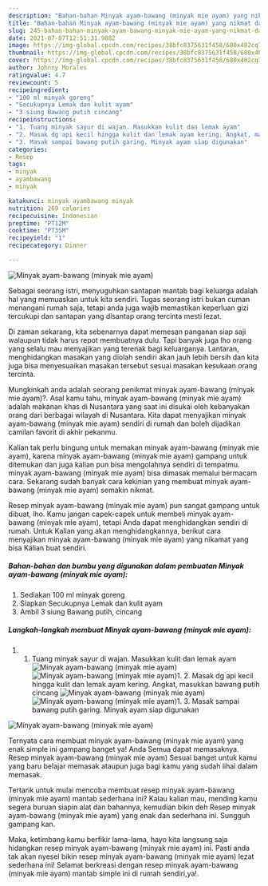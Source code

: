 ```yaml
---
description: "Bahan-bahan Minyak ayam-bawang (minyak mie ayam) yang nikmat dan Mudah Dibuat"
title: "Bahan-bahan Minyak ayam-bawang (minyak mie ayam) yang nikmat dan Mudah Dibuat"
slug: 245-bahan-bahan-minyak-ayam-bawang-minyak-mie-ayam-yang-nikmat-dan-mudah-dibuat
date: 2021-07-07T12:51:31.908Z
image: https://img-global.cpcdn.com/recipes/38bfc8375631f458/680x482cq70/minyak-ayam-bawang-minyak-mie-ayam-foto-resep-utama.jpg
thumbnail: https://img-global.cpcdn.com/recipes/38bfc8375631f458/680x482cq70/minyak-ayam-bawang-minyak-mie-ayam-foto-resep-utama.jpg
cover: https://img-global.cpcdn.com/recipes/38bfc8375631f458/680x482cq70/minyak-ayam-bawang-minyak-mie-ayam-foto-resep-utama.jpg
author: Johnny Morales
ratingvalue: 4.7
reviewcount: 5
recipeingredient:
- "100 ml minyak goreng"
- "Secukupnya Lemak dan kulit ayam"
- "3 siung Bawang putih cincang"
recipeinstructions:
- "1. Tuang minyak sayur di wajan. Masukkan kulit dan lemak ayam"
- "2. Masak dg api kecil hingga kulit dan lemak ayam kering. Angkat, masukkan bawang putih cincang"
- "3. Masak sampai bawang putih garing. Minyak ayam siap digunakan"
categories:
- Resep
tags:
- minyak
- ayambawang
- minyak

katakunci: minyak ayambawang minyak 
nutrition: 269 calories
recipecuisine: Indonesian
preptime: "PT12M"
cooktime: "PT35M"
recipeyield: "1"
recipecategory: Dinner

---
```



![Minyak ayam-bawang (minyak mie ayam)](https://img-global.cpcdn.com/recipes/38bfc8375631f458/680x482cq70/minyak-ayam-bawang-minyak-mie-ayam-foto-resep-utama.jpg)

Sebagai seorang istri, menyuguhkan santapan mantab bagi keluarga adalah hal yang memuaskan untuk kita sendiri. Tugas seorang istri bukan cuman menangani rumah saja, tetapi anda juga wajib memastikan keperluan gizi tercukupi dan santapan yang disantap orang tercinta mesti lezat.

Di zaman  sekarang, kita sebenarnya dapat memesan panganan siap saji walaupun tidak harus repot membuatnya dulu. Tapi banyak juga lho orang yang selalu mau menyajikan yang terenak bagi keluarganya. Lantaran, menghidangkan masakan yang diolah sendiri akan jauh lebih bersih dan kita juga bisa menyesuaikan masakan tersebut sesuai masakan kesukaan orang tercinta. 



Mungkinkah anda adalah seorang penikmat minyak ayam-bawang (minyak mie ayam)?. Asal kamu tahu, minyak ayam-bawang (minyak mie ayam) adalah makanan khas di Nusantara yang saat ini disukai oleh kebanyakan orang dari berbagai wilayah di Nusantara. Kita dapat menyajikan minyak ayam-bawang (minyak mie ayam) sendiri di rumah dan boleh dijadikan camilan favorit di akhir pekanmu.

Kalian tak perlu bingung untuk memakan minyak ayam-bawang (minyak mie ayam), karena minyak ayam-bawang (minyak mie ayam) gampang untuk ditemukan dan juga kalian pun bisa mengolahnya sendiri di tempatmu. minyak ayam-bawang (minyak mie ayam) bisa dimasak memalui bermacam cara. Sekarang sudah banyak cara kekinian yang membuat minyak ayam-bawang (minyak mie ayam) semakin nikmat.

Resep minyak ayam-bawang (minyak mie ayam) pun sangat gampang untuk dibuat, lho. Kamu jangan capek-capek untuk membeli minyak ayam-bawang (minyak mie ayam), tetapi Anda dapat menghidangkan sendiri di rumah. Untuk Kalian yang akan menghidangkannya, berikut cara menyajikan minyak ayam-bawang (minyak mie ayam) yang nikamat yang bisa Kalian buat sendiri.

<!--inarticleads1-->

##### Bahan-bahan dan bumbu yang digunakan dalam pembuatan Minyak ayam-bawang (minyak mie ayam):

1. Sediakan 100 ml minyak goreng
1. Siapkan Secukupnya Lemak dan kulit ayam
1. Ambil 3 siung Bawang putih, cincang




<!--inarticleads2-->

##### Langkah-langkah membuat Minyak ayam-bawang (minyak mie ayam):

1. 1. Tuang minyak sayur di wajan. Masukkan kulit dan lemak ayam
<img src="https://img-global.cpcdn.com/steps/96a6d3114bde57aa/160x128cq70/minyak-ayam-bawang-minyak-mie-ayam-langkah-memasak-1-foto.jpg" alt="Minyak ayam-bawang (minyak mie ayam)"><img src="https://img-global.cpcdn.com/steps/2b1686c3a3b2bb62/160x128cq70/minyak-ayam-bawang-minyak-mie-ayam-langkah-memasak-1-foto.jpg" alt="Minyak ayam-bawang (minyak mie ayam)">1. 2. Masak dg api kecil hingga kulit dan lemak ayam kering. Angkat, masukkan bawang putih cincang
<img src="https://img-global.cpcdn.com/steps/ffe62062be87959a/160x128cq70/minyak-ayam-bawang-minyak-mie-ayam-langkah-memasak-2-foto.jpg" alt="Minyak ayam-bawang (minyak mie ayam)"><img src="https://img-global.cpcdn.com/steps/b08a0126241abac5/160x128cq70/minyak-ayam-bawang-minyak-mie-ayam-langkah-memasak-2-foto.jpg" alt="Minyak ayam-bawang (minyak mie ayam)">1. 3. Masak sampai bawang putih garing. Minyak ayam siap digunakan
<img src="https://img-global.cpcdn.com/steps/38f0b15ec1876849/160x128cq70/minyak-ayam-bawang-minyak-mie-ayam-langkah-memasak-3-foto.jpg" alt="Minyak ayam-bawang (minyak mie ayam)">



Ternyata cara membuat minyak ayam-bawang (minyak mie ayam) yang enak simple ini gampang banget ya! Anda Semua dapat memasaknya. Resep minyak ayam-bawang (minyak mie ayam) Sesuai banget untuk kamu yang baru belajar memasak ataupun juga bagi kamu yang sudah lihai dalam memasak.

Tertarik untuk mulai mencoba membuat resep minyak ayam-bawang (minyak mie ayam) mantab sederhana ini? Kalau kalian mau, mending kamu segera buruan siapin alat dan bahannya, kemudian bikin deh Resep minyak ayam-bawang (minyak mie ayam) yang enak dan sederhana ini. Sungguh gampang kan. 

Maka, ketimbang kamu berfikir lama-lama, hayo kita langsung saja hidangkan resep minyak ayam-bawang (minyak mie ayam) ini. Pasti anda tak akan nyesel bikin resep minyak ayam-bawang (minyak mie ayam) lezat sederhana ini! Selamat berkreasi dengan resep minyak ayam-bawang (minyak mie ayam) mantab simple ini di rumah sendiri,ya!.

